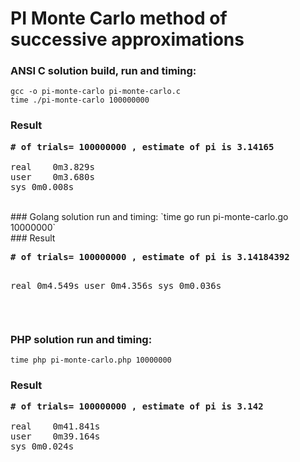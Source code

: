# PI Monte Carlo method of successive approximations

### ANSI C solution build, run and timing:
`gcc -o pi-monte-carlo pi-monte-carlo.c` <br />
`time ./pi-monte-carlo 100000000` <br />
### Result
<pre>
<b># of trials= 100000000 , estimate of pi is 3.14165</b>

real	0m3.829s
user	0m3.680s
sys	0m0.008s
</pre>
<br />
### Golang solution run and timing:
`time go run pi-monte-carlo.go 10000000` <br />
### Result
<pre>
<b># of trials= 100000000 , estimate of pi is 3.14184392</b>

real	0m4.549s
user	0m4.356s
sys	0m0.036s
</pre>
<br />
### PHP solution run and timing:
`time php pi-monte-carlo.php 10000000` <br />
### Result
<pre>
<b># of trials= 100000000 , estimate of pi is 3.142</b>

real	0m41.841s
user	0m39.164s
sys	0m0.024s
</pre>
